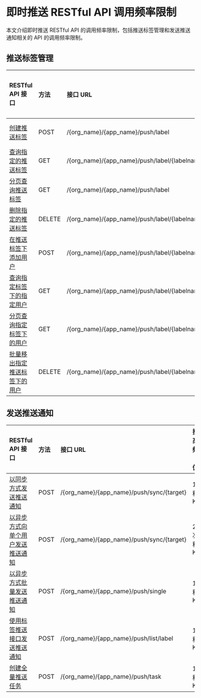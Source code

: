 # 即时推送 RESTful API 调用频率限制

本文介绍即时推送 RESTful API 的调用频率限制，包括推送标签管理和发送推送通知相关的 API 的调用频率限制。

<Toc />

## 推送标签管理

| RESTful API 接口 |方法  | 接口 URL| 接口最高调用频率（默认值） |
| :----------- | :----- | :------------------- | :------------- |
| [创建推送标签](push_by_tag.html#创建推送标签)  | POST   | /{org_name}/{app_name}/push/label   | 10 次/秒/App Key   |
| [查询指定的推送标签](push_by_tag.html#查询指定的推送标签)  | GET | /{org_name}/{app_name}/push/label/{labelname}   | 10 次/秒/App Key         |
| [分页查询推送标签](push_by_tag.html#分页查询推送标签)   | GET   | /{org_name}/{app_name}/push/label  | 10 次/秒/App Key   |
| [删除指定的推送标签](push_by_tag.html#删除指定的推送标签)   | DELETE   | /{org_name}/{app_name}/push/label/{labelname}    | 10 次/秒/App Key    |
| [在推送标签下添加用户](push_by_tag.html#在推送标签下添加用户)   | POST   | /{org_name}/{app_name}/push/label/{labelname}/user    | 30 次/秒/App Key    |
| [查询指定标签下的指定用户](push_by_tag.html#查询指定标签下的指定用户)   | GET   | /{org_name}/{app_name}/push/label/{labelname}/user/{username}    | 30 次/秒/App Key    |
| [分页查询指定标签下的用户](push_by_tag.html#分页查询指定标签下的用户)  | GET   | /{org_name}/{app_name}/push/label/{labelname}/user    | 30 次/秒/App Key    |
| [批量移出指定推送标签下的用户](push_by_tag.html#批量移出指定推送标签下的用户)   | DELETE   | /{org_name}/{app_name}/push/label/{labelname}/user    | 30 次/秒/App Key    |

## 发送推送通知

| RESTful API 接口 |方法  | 接口 URL| 接口最高调用频率（默认值） |
| :----------- | :----- | :------------------- | :------------- |
| [以同步方式发送推送通知](push_send_notification.html#以同步方式发送推送通知) | POST  | /{org_name}/{app_name}/push/sync/{target} | 1 次/秒/App Key  |
| [以异步方式向单个用户发送推送通知](push_send_notification.html#以异步方式向单个用户发送推送通知) | POST  | /{org_name}/{app_name}/push/sync/{target} | 200 次/秒/App Key  |
| [以异步方式批量发送推送通知](push_send_notification.html#以异步方式批量发送推送通知) | POST | /{org_name}/{app_name}/push/single | 10 次/秒/App Key |
| [使用标签推送接口发送推送通知](push_send_notification.html#使用标签推送接口发送推送通知) | POST | /{org_name}/{app_name}/push/list/label | 10 次/秒/App Key |
| [创建全量推送任务](push_send_notification.html#创建全量推送任务) | POST | /{org_name}/{app_name}/push/task | 1 次/秒/App Key |